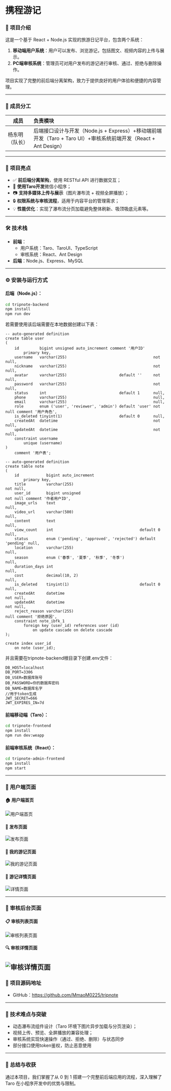 # 携程游记

### 📝 项目介绍

这是一个基于 React + Node.js 实现的旅游日记平台，包含两个系统：

1. **移动端用户系统**：用户可以发布、浏览游记，包括图文、视频内容的上传与展示。
2. **PC端审核系统**：管理员可对用户发布的游记进行审核、通过、拒绝与删除操作。

项目实现了完整的前后端分离架构，致力于提供良好的用户体验和便捷的内容管理。

------

### 👥 成员分工

| 成员           | 负责模块                                                     |
| -------------- | :----------------------------------------------------------- |
| 杨东明（队长） | 后端接口设计与开发（Node.js + Express）+移动端前端开发（Taro + Taro UI）+审核系统前端开发（React + Ant Design） |



------

### 🚀 项目亮点

- ✅ **前后端分离架构**，使用 RESTful API 进行数据交互；
- 📱 **使用Taro开发**微信小程序；
- 📷 **支持多媒体上传与展示**（图片瀑布流 + 视频全屏播放）；
- 🔒 **权限系统与审核流程**，适用于内容平台的管理需求；
- 💡 **性能优化**：实现了瀑布流分页加载避免整体刷新、吸顶吸底元素等。

------

### 🛠 技术栈

- **前端**：
  - 用户系统：Taro、TaroUI、TypeScript
  - 审核系统：React、Ant Design
- **后端**：Node.js、Express、MySQL

------

### ⚙️ 安装与运行方式

#### 后端（Node.js）：

```bash
cd tripnote-backend
npm install
npm run dev
```

若需要使用该后端需要在本地数据创建以下表：

```mysql
-- auto-generated definition
create table user
(
    id         bigint unsigned auto_increment comment '用户ID'
        primary key,
    username   varchar(255)                                      not null,
    nickname   varchar(255)                                      not null,
    avatar     varchar(255)                       default ''     not null,
    password   varchar(255)                                      not null,
    status     int                                default 1      null,
    phone      varchar(255)                                      null,
    email      varchar(255)                                      null,
    role       enum ('user', 'reviewer', 'admin') default 'user' not null comment '用户角色',
    is_deleted tinyint(1)                         default 0      null,
    createdAt  datetime                                          not null,
    updatedAt  datetime                                          not null,
    constraint username
        unique (username)
)
    comment '用户表';
```

```mysql
-- auto-generated definition
create table note
(
    id            bigint auto_increment
        primary key,
    title         varchar(255)                                               not null,
    user_id       bigint unsigned                                            not null comment '作者用户ID',
    image_urls    text                                                       null,
    video_url     varchar(500)                                               null,
    content       text                                                       null,
    view_count    int                                      default 0         null,
    status        enum ('pending', 'approved', 'rejected') default 'pending' null,
    location      varchar(255)                                               null,
    season        enum ('春季', '夏季', '秋季', '冬季')                      null,
    duration_days int                                                        null,
    cost          decimal(10, 2)                                             null,
    is_deleted    tinyint(1)                               default 0         null,
    createdAt     datetime                                                   not null,
    updatedAt     datetime                                                   not null,
    reject_reason varchar(255)                                               null comment '拒绝原因',
    constraint note_ibfk_1
        foreign key (user_id) references user (id)
            on update cascade on delete cascade
);

create index user_id
    on note (user_id);
```

并且需要在tripnote-backend根目录下创建.env文件：

```
DB_HOST=localhost
DB_PORT=3306
DB_USER=数据库账号
DB_PASSWORD=你的数据库密码
DB_NAME=数据库名字
//用于token生成
JWT_SECRET=666
JWT_EXPIRES_IN=7d
```



#### 前端移动端（Taro）：

```bash
cd tripnote-frontend
npm install
npm run dev:weapp
```

#### 前端审核系统（React）：

```bash
cd tripnote-admin-frontend
npm install
npm start
```

------

### 🎥 用户端页面

#### 🏠 用户端首页
![用户端首页](./images/home-user.png)

#### 📝 发布页面
![发布页面](./images/publish.png)

#### 📒 我的游记页面
![我的游记页面](./images/my.png)

#### 📄 游记详情页面
![详情页面](./images/detail.png)

---

### 🧾 审核后台页面

#### 📋 审核列表页面
![审核列表页面](./images/review.png)

#### 🔍 审核详情页面
![审核详情页面](./images/review-detail.png)
------

### 📂 项目源码地址

- GitHub：https://github.com/MmaoM0225/tripnote

------

### 🧠 技术难点与突破

- 动态瀑布流组件设计（Taro 环境下图片异步加载与分页渲染）；
- 视频上传、预览、全屏播放的兼容处理；
- 审核系统实现快速操作（通过、拒绝、删除）与状态同步
- 部分接口使用token鉴权，防止恶意使用

------

### 📌 总结与收获

通过本项目，我们掌握了从 0 到 1 搭建一个完整前后端应用的流程，深入理解了 Taro 在小程序开发中的优势与限制。
